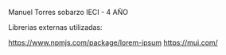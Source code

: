 Manuel Torres sobarzo
IECI - 4 AÑO


Librerias externas utilizadas: 

https://www.npmjs.com/package/lorem-ipsum
https://mui.com/
